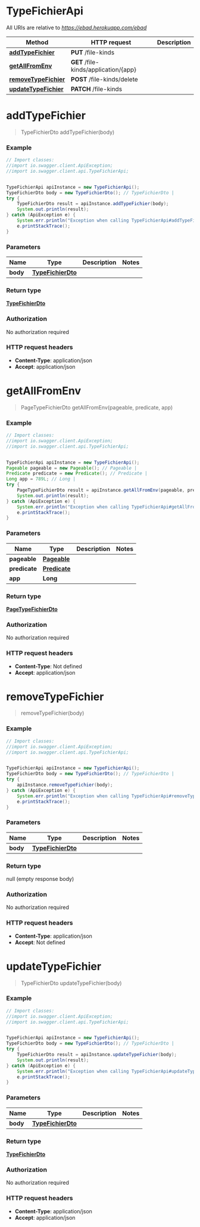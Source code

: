 # TypeFichierApi

All URIs are relative to *https://ebad.herokuapp.com/ebad*

Method | HTTP request | Description
------------- | ------------- | -------------
[**addTypeFichier**](TypeFichierApi.md#addTypeFichier) | **PUT** /file-kinds | 
[**getAllFromEnv**](TypeFichierApi.md#getAllFromEnv) | **GET** /file-kinds/application/{app} | 
[**removeTypeFichier**](TypeFichierApi.md#removeTypeFichier) | **POST** /file-kinds/delete | 
[**updateTypeFichier**](TypeFichierApi.md#updateTypeFichier) | **PATCH** /file-kinds | 

<a name="addTypeFichier"></a>
# **addTypeFichier**
> TypeFichierDto addTypeFichier(body)



### Example
```java
// Import classes:
//import io.swagger.client.ApiException;
//import io.swagger.client.api.TypeFichierApi;


TypeFichierApi apiInstance = new TypeFichierApi();
TypeFichierDto body = new TypeFichierDto(); // TypeFichierDto | 
try {
    TypeFichierDto result = apiInstance.addTypeFichier(body);
    System.out.println(result);
} catch (ApiException e) {
    System.err.println("Exception when calling TypeFichierApi#addTypeFichier");
    e.printStackTrace();
}
```

### Parameters

Name | Type | Description  | Notes
------------- | ------------- | ------------- | -------------
 **body** | [**TypeFichierDto**](TypeFichierDto.md)|  |

### Return type

[**TypeFichierDto**](TypeFichierDto.md)

### Authorization

No authorization required

### HTTP request headers

 - **Content-Type**: application/json
 - **Accept**: application/json

<a name="getAllFromEnv"></a>
# **getAllFromEnv**
> PageTypeFichierDto getAllFromEnv(pageable, predicate, app)



### Example
```java
// Import classes:
//import io.swagger.client.ApiException;
//import io.swagger.client.api.TypeFichierApi;


TypeFichierApi apiInstance = new TypeFichierApi();
Pageable pageable = new Pageable(); // Pageable | 
Predicate predicate = new Predicate(); // Predicate | 
Long app = 789L; // Long | 
try {
    PageTypeFichierDto result = apiInstance.getAllFromEnv(pageable, predicate, app);
    System.out.println(result);
} catch (ApiException e) {
    System.err.println("Exception when calling TypeFichierApi#getAllFromEnv");
    e.printStackTrace();
}
```

### Parameters

Name | Type | Description  | Notes
------------- | ------------- | ------------- | -------------
 **pageable** | [**Pageable**](.md)|  |
 **predicate** | [**Predicate**](.md)|  |
 **app** | **Long**|  |

### Return type

[**PageTypeFichierDto**](PageTypeFichierDto.md)

### Authorization

No authorization required

### HTTP request headers

 - **Content-Type**: Not defined
 - **Accept**: application/json

<a name="removeTypeFichier"></a>
# **removeTypeFichier**
> removeTypeFichier(body)



### Example
```java
// Import classes:
//import io.swagger.client.ApiException;
//import io.swagger.client.api.TypeFichierApi;


TypeFichierApi apiInstance = new TypeFichierApi();
TypeFichierDto body = new TypeFichierDto(); // TypeFichierDto | 
try {
    apiInstance.removeTypeFichier(body);
} catch (ApiException e) {
    System.err.println("Exception when calling TypeFichierApi#removeTypeFichier");
    e.printStackTrace();
}
```

### Parameters

Name | Type | Description  | Notes
------------- | ------------- | ------------- | -------------
 **body** | [**TypeFichierDto**](TypeFichierDto.md)|  |

### Return type

null (empty response body)

### Authorization

No authorization required

### HTTP request headers

 - **Content-Type**: application/json
 - **Accept**: Not defined

<a name="updateTypeFichier"></a>
# **updateTypeFichier**
> TypeFichierDto updateTypeFichier(body)



### Example
```java
// Import classes:
//import io.swagger.client.ApiException;
//import io.swagger.client.api.TypeFichierApi;


TypeFichierApi apiInstance = new TypeFichierApi();
TypeFichierDto body = new TypeFichierDto(); // TypeFichierDto | 
try {
    TypeFichierDto result = apiInstance.updateTypeFichier(body);
    System.out.println(result);
} catch (ApiException e) {
    System.err.println("Exception when calling TypeFichierApi#updateTypeFichier");
    e.printStackTrace();
}
```

### Parameters

Name | Type | Description  | Notes
------------- | ------------- | ------------- | -------------
 **body** | [**TypeFichierDto**](TypeFichierDto.md)|  |

### Return type

[**TypeFichierDto**](TypeFichierDto.md)

### Authorization

No authorization required

### HTTP request headers

 - **Content-Type**: application/json
 - **Accept**: application/json

